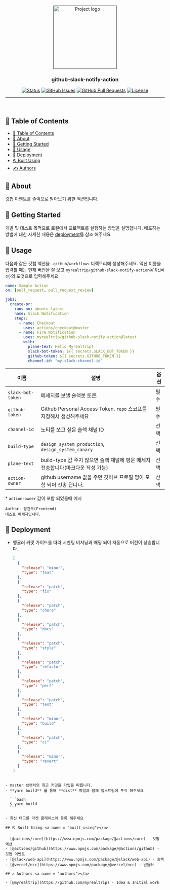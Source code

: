<p align="center">
  <a href="" rel="noopener">
 <img width=200px height=200px src="https://i.imgur.com/6wj0hh6.jpg" alt="Project logo"></a>
</p>

<h3 align="center">github-slack-notify-action</h3>

<div align="center">

[![Status](https://img.shields.io/badge/status-active-success.svg)]()
[![GitHub Issues](https://img.shields.io/github/issues/myrealtrip/github-slack-notify-action)](https://github.com/kylelobo/The-Documentation-Compendium/issues)
[![GitHub Pull Requests](https://img.shields.io/github/issues-pr/myrealtrip/github-slack-notify-action)](https://github.com/kylelobo/The-Documentation-Compendium/pulls)
[![License](https://img.shields.io/badge/license-MIT-blue.svg)](/LICENSE)

</div>

---

<p align="center"> 
    <br> 
</p>

## 📝 Table of Contents

- [📝 Table of Contents](#-table-of-contents)
- [🧐 About <a name = "about"></a>](#-about-)
- [🏁 Getting Started <a name = "getting_started"></a>](#-getting-started-)
- [🎈 Usage <a name="usage"></a>](#-usage-)
- [🚀 Deployment <a name = "deployment"></a>](#-deployment-)
- [⛏️ Built Using <a name = "built_using"></a>](#️-built-using-)
- [✍️ Authors <a name = "authors"></a>](#️-authors-)

## 🧐 About <a name = "about"></a>

깃헙 이벤트를 슬랙으로 받아보기 위한 액션입니다.

## 🏁 Getting Started <a name = "getting_started"></a>

개발 및 테스트 목적으로 로컬에서 프로젝트를 실행하는 방법을 설명합니다. 배포하는 방법에 대한 자세한 내용은 [deployment](#deployment)를 참조 해주세요

## 🎈 Usage <a name="usage"></a>

다음과 같은 깃헙 액션을 `.github/workflows` 디렉토리에 생성해주세요.
액션 이름을 입력할 때는 현재 버전을 잘 보고 `myrealtrip/github-slack-notify-action@{최신버전}`의 포맷으로 입력해주세요.

```yaml
name: Sample Action
on: [pull_request, pull_request_review]

jobs:
  create-pr:
    runs-on: ubuntu-latest
    name: Slack Notification
    steps:
      - name: Checkout
        uses: actions/checkout@master
      - name: Fire Notification
        uses: myrealtrip/github-slack-notify-action@latest
        with:
          plane-text: Hello Myrealtrip!
          slack-bot-token: ${{ secrets.SLACK_BOT_TOKEN }}
          github-token: ${{ secrets.GITHUB_TOKEN }}
          channel-id: "my-slack-channel-id"
```

| 이름              | 설명                                                                             | 옵션 |
| ----------------- | -------------------------------------------------------------------------------- | ---- |
| `slack-bot-token` | 메세지를 보낼 슬랙봇 토큰.                                                       | 필수 |
| `github-token`    | Github Personal Access Token. `repo` 스코프를 지정해서 생성해주세요              | 필수 |
| `channel-id`      | 노티를 쏘고 싶은 슬랙 채널 ID                                                    | 선택 |
| `build-type`      | `design_system_production`, `design_system_canary`                               | 선택 |
| `plane-text`      | build-type 값 주지 않으면 슬랙 채널에 평문 메세지 전송합니다(마크다운 작성 가능) | 선택 |
| `action-owner`    | github username 값을 주면 깃허브 프로필 명이 포함 되어 전송 됩니다.              | 선택 |

\* `action-owner` 값이 포함 되었을때 예시

```
Author: 정건우(Frontend)
테스트 메세지입니다.
```

## 🚀 Deployment <a name = "deployment"></a>

- 앵귤러 커밋 가이드를 따라 시멘팅 버저닝과 매핑 되어 자동으로 버전이 상승합니다.

  ```json
  [
    {
      "release": "minor",
      "type": "feat"
    },
    {
      "release": "patch",
      "type": "fix"
    },
    {
      "release": "patch",
      "type": "chore"
    },
    {
      "release": "patch",
      "type": "docs"
    },
    {
      "release": "patch",
      "type": "style"
    },
    {
      "release": "patch",
      "type": "refactor"
    },
    {
      "release": "patch",
      "type": "perf"
    },
    {
      "release": "patch",
      "type": "test"
    },
    {
      "release": "minor",
      "type": "build"
    },
    {
      "release": "patch",
      "type": "ci"
    },
    {
      "release": "minor",
      "type": "revert"
    }
  ]
  ```

````

- master 브랜치의 최근 커밋을 타입을 따릅니다.
- **yarn build** 를 통해 **dist** 파일과 함께 업스트림에 푸쉬 해주세요

  ```bash
  $ yarn build
  ```

- 최신 태그를 마켓 플레이스에 등록 해주세요

## ⛏️ Built Using <a name = "built_using"></a>

- [@actions/core](https://www.npmjs.com/package/@actions/core) - 깃헙 액션
- [@actions/github](https://www.npmjs.com/package/@actions/github) - 깃헙 이벤트
- [@slack/web-api](https://www.npmjs.com/package/@slack/web-api) - 슬랙
- [@vercel/ncc](https://www.npmjs.com/package/@vercel/ncc) - 번들러

## ✍️ Authors <a name = "authors"></a>

- [@myrealtrip](https://github.com/myrealtrip) - Idea & Initial work
````
